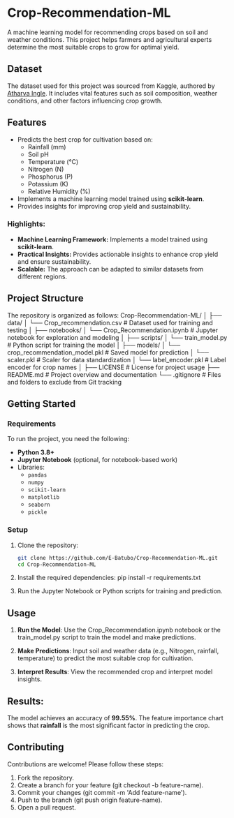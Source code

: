 # **Crop-Recommendation-ML**
A machine learning model for recommending crops based on soil and weather conditions. This project helps farmers and agricultural experts determine the most suitable crops to grow for optimal yield.

## **Dataset**
The dataset used for this project was sourced from Kaggle, authored by [Atharva Ingle](https://www.kaggle.com/atharvaingle/crop-recommendation-dataset). It includes vital features such as soil composition, weather conditions, and other factors influencing crop growth.


## **Features**
- Predicts the best crop for cultivation based on:
  - Rainfall (mm)
  - Soil pH
  - Temperature (°C)
  - Nitrogen (N)
  - Phosphorus (P)
  - Potassium (K)
  - Relative Humidity (%)
- Implements a machine learning model trained using **scikit-learn**.
- Provides insights for improving crop yield and sustainability.

### Highlights:
- **Machine Learning Framework:** Implements a model trained using **scikit-learn**.
- **Practical Insights:** Provides actionable insights to enhance crop yield and ensure sustainability.
- **Scalable:** The approach can be adapted to similar datasets from different regions.

## **Project Structure**
The repository is organized as follows:
Crop-Recommendation-ML/ │ ├── data/ │ └── Crop_recommendation.csv # Dataset used for training and testing │ ├── notebooks/ │ └── Crop_Recommendation.ipynb # Jupyter notebook for exploration and modeling │ ├── scripts/ │ └── train_model.py # Python script for training the model │ ├── models/ │ └── crop_recommendation_model.pkl # Saved model for prediction │ └── scaler.pkl # Scaler for data standardization │ └── label_encoder.pkl # Label encoder for crop names │ ├── LICENSE # License for project usage ├── README.md # Project overview and documentation └── .gitignore # Files and folders to exclude from Git tracking


## **Getting Started**

### **Requirements**
To run the project, you need the following:
- **Python 3.8+**
- **Jupyter Notebook** (optional, for notebook-based work)
- Libraries:
  - `pandas`
  - `numpy`
  - `scikit-learn`
  - `matplotlib`
  - `seaborn`
  - `pickle`

### **Setup**
1. Clone the repository:
   ```bash
   git clone https://github.com/E-Batubo/Crop-Recommendation-ML.git
   cd Crop-Recommendation-ML
   
2. Install the required dependencies:
pip install -r requirements.txt

3. Run the Jupyter Notebook or Python scripts for training and prediction.

## **Usage**
1. **Run the Model**:
Use the Crop_Recommendation.ipynb notebook or the train_model.py script to train the model and make predictions.

2. **Make Predictions**:
Input soil and weather data (e.g., Nitrogen, rainfall, temperature) to predict the most suitable crop for cultivation.

3. **Interpret Results**:
View the recommended crop and interpret model insights.

## **Results**:
The model achieves an accuracy of **99.55%**. The feature importance chart shows that **rainfall** is the most significant factor in predicting the crop.

## **Contributing**
Contributions are welcome! Please follow these steps:
1. Fork the repository.
2. Create a branch for your feature (git checkout -b feature-name).
3. Commit your changes (git commit -m 'Add feature-name').
4. Push to the branch (git push origin feature-name).
5. Open a pull request.
